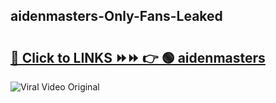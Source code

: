 
 ## aidenmasters-Only-Fans-Leaked

# <h2><a href="https://clipsfans.com/aidenmasters&ref=git">🔗 Click to LINKS ⏩⏩ 👉 🟢 aidenmasters </a></h2>

<a href="https://clipsfans.com/aidenmasters&ref=git" rel="nofollow" data-target="animated-image.originalLink"><img src="https://i.ibb.co.com/xMMVF88/686577567.gif" alt="Viral Video Original" style="max-width: 100%; display: inline-block;" data-target="animated-image.originalImage"></a>
